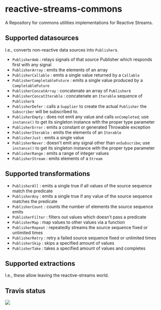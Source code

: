 # reactive-streams-commons
A Repository for commons utilities implementations for Reactive Streams.

## Supported datasources

I.e., converts non-reactive data sources into `Publisher`s.

  - `PublisherAmb` : relays signals of that source Publisher which responds first with any signal
  - `PublisherArray` : emits the elements of an array
  - `PublisherCallable` : emits a single value returned by a `Callable`
  - `PublisherCompletableFuture` : emits a single value produced by a `CompletableFuture`
  - `PublisherConcatArray` : concatenate an array of `Publisher`s
  - `PublisherConcatIterable` : concatenate an `Iterable` sequence of `Publisher`s
  - `PublisherDefer` : calls a `Supplier` to create the actual `Publisher` the `Subscriber` will be subscribed to.
  - `PublisherEmpty` : does not emit any value and calls `onCompleted`; use `instance()` to get its singleton instance with the proper type parameter
  - `PublisherError` : emits a constant or generated Throwable exception
  - `PublisherIterable` : emits the elements of an `Iterable`
  - `PublisherJust` : emits a single value
  - `PublisherNever` : doesn't emit any signal other than `onSubscribe`; use `instance()` to get its singleton instance with the proper type parameter
  - `PublisherRange` : emits a range of integer values
  - `PublisherStream` : emits elements of a `Stream`
  
## Supported transformations

  - `PublisherAll` : emits a single true if all values of the source sequence match the predicate
  - `PublisherAny` : emits a single true if any value of the source sequence matches the predicate
  - `PublisherCount` : counts the number of elements the source sequence emits
  - `PublisherFilter` : filters out values which doesn't pass a predicate
  - `PublisherMap` : map values to other values via a function
  - `PublisherRepeat` : repeatedly streams the source sequence fixed or unlimited times
  - `PublisherRetry` : retry a failed source sequence fixed or unlimited times
  - `PublisherSkip` : skips a specified amount of values
  - `PublisherTake` : takes a specified amount of values and completes

## Supported extractions

I.e., these allow leaving the reactive-streams world.


## Travis status


<a href='https://travis-ci.org/reactor/reactive-streams-commons/builds'><img src='https://travis-ci.org/reactor/reactive-streams-commons.svg?branch=master'></a>
